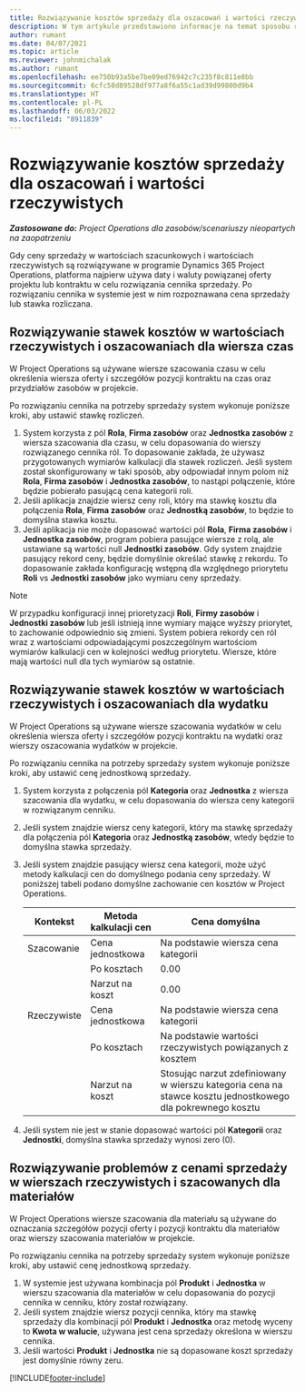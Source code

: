 ```yaml
---
title: Rozwiązywanie kosztów sprzedaży dla oszacowań i wartości rzeczywistych
description: W tym artykule przedstawiono informacje na temat sposobu rozwiązywania problemów ze stawkami sprzedaży dla wartości szacowanych i rzeczywistych.
author: rumant
ms.date: 04/07/2021
ms.topic: article
ms.reviewer: johnmichalak
ms.author: rumant
ms.openlocfilehash: ee750b93a5be7be09ed76942c7c235f8c811e8bb
ms.sourcegitcommit: 6cfc50d89528df977a8f6a55c1ad39d99800d9b4
ms.translationtype: HT
ms.contentlocale: pl-PL
ms.lasthandoff: 06/03/2022
ms.locfileid: "8911839"
---
```

# <a name="resolve-sales-prices-for-estimates-and-actuals"></a>Rozwiązywanie kosztów sprzedaży dla oszacowań i wartości rzeczywistych

_**Zastosowane do:** Project Operations dla zasobów/scenariuszy nieopartych na zaopatrzeniu_

Gdy ceny sprzedaży w wartościach szacunkowych i wartościach rzeczywistych są rozwiązywane w programie Dynamics 365 Project Operations, platforma najpierw używa daty i waluty powiązanej oferty projektu lub kontraktu w celu rozwiązania cennika sprzedaży. Po rozwiązaniu cennika w systemie jest w nim rozpoznawana cena sprzedaży lub stawka rozliczana.

## <a name="resolve-sales-rates-on-actual-and-estimate-lines-for-time"></a>Rozwiązywanie stawek kosztów w wartościach rzeczywistych i oszacowaniach dla wiersza czas

W Project Operations są używane wiersze szacowania czasu w celu określenia wiersza oferty i szczegółów pozycji kontraktu na czas oraz przydziałów zasobów w projekcie.

Po rozwiązaniu cennika na potrzeby sprzedaży system wykonuje poniższe kroki, aby ustawić stawkę rozliczeń.

1. System korzysta z pól **Rola**, **Firma zasobów** oraz **Jednostka zasobów** z wiersza szacowania dla czasu, w celu dopasowania do wierszy rozwiązanego cennika ról. To dopasowanie zakłada, że używasz przygotowanych wymiarów kalkulacji dla stawek rozliczeń. Jeśli system został skonfigurowany w taki sposób, aby odpowiadał innym polom niż **Rola**, **Firma zasobów** i **Jednostka zasobów**, to nastąpi połączenie, które będzie pobierało pasującą cena kategorii roli.
2. Jeśli aplikacja znajdzie wiersz ceny roli, który ma stawkę kosztu dla połączenia **Rola**, **Firma zasobów** oraz **Jednostką zasobów**, to będzie to domyślna stawka kosztu.
3. Jeśli aplikacja nie może dopasować wartości pól **Rola**, **Firma zasobów** i **Jednostka zasobów**, program pobiera pasujące wiersze z rolą, ale ustawiane są wartości null **Jednostki zasobów**. Gdy system znajdzie pasujący rekord ceny, będzie domyślnie określać stawkę z rekordu. To dopasowanie zakłada konfigurację wstępną dla względnego priorytetu **Roli** vs **Jednostki zasobów** jako wymiaru ceny sprzedaży.

> [!NOTE]
> W przypadku konfiguracji innej prioretyzacji **Roli**, **Firmy zasobów** i **Jednostki zasobów** lub jeśli istnieją inne wymiary mające wyższy priorytet, to zachowanie odpowiednio się zmieni. System pobiera rekordy cen ról wraz z wartościami odpowiadającymi poszczególnym wartościom wymiarów kalkulacji cen w kolejności według priorytetu. Wiersze, które mają wartości null dla tych wymiarów są ostatnie.

## <a name="resolve-sales-rates-on-actual-and-estimate-lines-for-expense"></a>Rozwiązywanie stawek kosztów w wartościach rzeczywistych i oszacowaniach dla wydatku

W Project Operations są używane wiersze szacowania wydatków w celu określenia wiersza oferty i szczegółów pozycji kontraktu na wydatki oraz wierszy oszacowania wydatków w projekcie.

Po rozwiązaniu cennika na potrzeby sprzedaży system wykonuje poniższe kroki, aby ustawić cenę jednostkową sprzedaży.

1. System korzysta z połączenia pól **Kategoria** oraz **Jednostka** z wiersza szacowania dla wydatku, w celu dopasowania do wiersza ceny kategorii w rozwiązanym cenniku.
2. Jeśli system znajdzie wiersz ceny kategorii, który ma stawkę sprzedaży dla połączenia pól **Kategoria** oraz **Jednostką zasobów**, wtedy będzie to domyślna stawka sprzedaży.
3. Jeśli system znajdzie pasujący wiersz cena kategorii, może użyć metody kalkulacji cen do domyślnego podania ceny sprzedaży. W poniższej tabeli podano domyślne zachowanie cen kosztów w Project Operations.

    | Kontekst | Metoda kalkulacji cen | Cena domyślna |
    | --- | --- | --- |
    | Szacowanie | Cena jednostkowa | Na podstawie wiersza cena kategorii |
    | &nbsp; | Po kosztach | 0.00 |
    | &nbsp; | Narzut na koszt | 0.00 |
    | Rzeczywiste | Cena jednostkowa | Na podstawie wiersza cena kategorii |
    | &nbsp; | Po kosztach | Na podstawie wartości rzeczywistych powiązanych z kosztem |
    | &nbsp; | Narzut na koszt | Stosując narzut zdefiniowany w wierszu kategoria cena na stawce kosztu jednostkowego dla pokrewnego kosztu |

4. Jeśli system nie jest w stanie dopasować wartości pól **Kategorii** oraz **Jednostki**, domyślna stawka sprzedaży wynosi zero (0).

## <a name="resolve-sales-rates-on-actual-and-estimate-lines-for-material"></a>Rozwiązywanie problemów z cenami sprzedaży w wierszach rzeczywistych i szacowanych dla materiałów

W Project Operations wiersze szacowania dla materiału są używane do oznaczania szczegółów pozycji oferty i pozycji kontraktu dla materiałów oraz wierszy szacowania materiałów w projekcie.

Po rozwiązaniu cennika na potrzeby sprzedaży system wykonuje poniższe kroki, aby ustawić cenę jednostkową sprzedaży.

1. W systemie jest używana kombinacja pól **Produkt** i **Jednostka** w wierszu szacowania dla materiałów w celu dopasowania do pozycji cennika w cenniku, który został rozwiązany.
2. Jeśli system znajdzie wiersz pozycji cennika, który ma stawkę sprzedaży dla kombinacji pól **Produkt** i **Jednostka** oraz metodę wyceny to **Kwota w walucie**, używana jest cena sprzedaży określona w wierszu cennika.
3. Jeśli wartości **Produkt** i **Jednostka** nie są dopasowane koszt sprzedaży jest domyślnie równy zeru.



[!INCLUDE[footer-include](../includes/footer-banner.md)]
